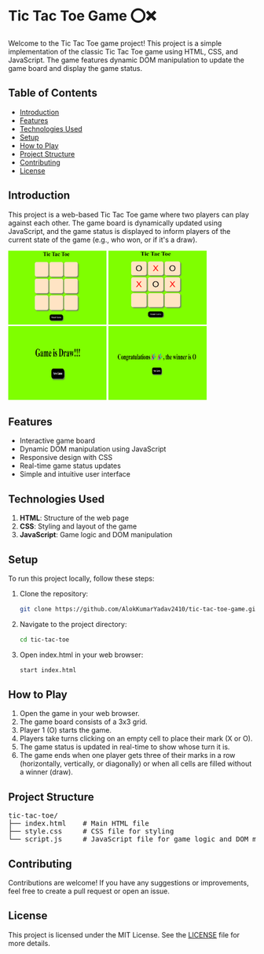 # Tic Tac Toe Game ⭕❌
Welcome to the Tic Tac Toe game project! This project is a simple implementation of the classic Tic Tac Toe game using HTML, CSS, and JavaScript. The game features dynamic DOM manipulation to update the game board and display the game status.

## Table of Contents
- [Introduction](#introduction)
- [Features](#features)
- [Technologies Used](#technologies-used)
- [Setup](#setup)
- [How to Play](#how-to-play)
- [Project Structure](project-structure)
- [Contributing](#contributing)
- [License](#license)
  
## Introduction
This project is a web-based Tic Tac Toe game where two players can play against each other. The game board is dynamically updated using JavaScript, and the game status is displayed to inform players of the current state of the game (e.g., who won, or if it's a draw).

<img src="images/main_screen.png" alt="main_screen" width="200px" height="150px">
<img src="images/playing.png" alt="main_screen" width="200px" height="150px">
<img src="images/draw.png" alt="main_screen" width="200px" height="150px">
<img src="images/winner.png" alt="main_screen" width="200px" height="150px">

## Features
- Interactive game board
- Dynamic DOM manipulation using JavaScript
- Responsive design with CSS
- Real-time game status updates
- Simple and intuitive user interface

## Technologies Used
1. <b>HTML</b>: Structure of the web page
2. <b>CSS</b>: Styling and layout of the game
3. <b>JavaScript</b>: Game logic and DOM manipulation

## Setup
To run this project locally, follow these steps:

1. Clone the repository:
   ```bash
   git clone https://github.com/AlokKumarYadav2410/tic-tac-toe-game.git

2. Navigate to the project directory:
   ```bash
   cd tic-tac-toe
   
3. Open index.html in your web browser:
   ```bash
   start index.html
   
## How to Play
1. Open the game in your web browser.
2. The game board consists of a 3x3 grid.
3. Player 1 (O) starts the game.
4. Players take turns clicking on an empty cell to place their mark (X or O).
5. The game status is updated in real-time to show whose turn it is.
6. The game ends when one player gets three of their marks in a row (horizontally, vertically, or diagonally) or when all cells are filled without a winner (draw).

## Project Structure

<pre>
tic-tac-toe/
├── index.html    # Main HTML file
├── style.css     # CSS file for styling
└── script.js     # JavaScript file for game logic and DOM manipulation
</pre>

## Contributing
Contributions are welcome! If you have any suggestions or improvements, feel free to create a pull request or open an issue.

## License
This project is licensed under the MIT License. See the [LICENSE](https://github.com/AlokKumarYadav2410/tic-tac-toe-game/blob/4ad35d2e6d59b8304e049cf8b58e9f5a223a1f75/LICENSE.md) file for more details.

